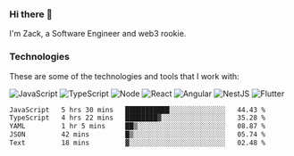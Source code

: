 ### Hi there 👋
I'm Zack, a Software Engineer and web3 rookie.

### Technologies
These are some of the technologies and tools that I work with:

![JavaScript](https://img.shields.io/badge/JavaScript-323330.svg?logo=javascript&logoColor=F7DF1E) 
![TypeScript](https://img.shields.io/badge/TypeScript-007ACC.svg?logo=typescript&logoColor=white) 
![Node](https://img.shields.io/badge/Node.js-43853D.svg?logo=node.js&logoColor=white)
![React](https://img.shields.io/badge/React-20232a.svg?logo=react&logoColor=61DAFB) 
![Angular](https://img.shields.io/badge/Angular-E23237.svg?logo=angularjs&logoColor=white)
![NestJS](https://img.shields.io/badge/NestJS-E0234E?logo=nestjs&logoColor=white)
![Flutter](https://img.shields.io/badge/Flutter-02569B.svg?logo=flutter&logoColor=white)

<!--START_SECTION:waka-->

```txt
JavaScript   5 hrs 30 mins   ███████████░░░░░░░░░░░░░░   44.43 %
TypeScript   4 hrs 22 mins   ████████▓░░░░░░░░░░░░░░░░   35.28 %
YAML         1 hr 5 mins     ██▒░░░░░░░░░░░░░░░░░░░░░░   08.87 %
JSON         42 mins         █▒░░░░░░░░░░░░░░░░░░░░░░░   05.74 %
Text         18 mins         ▓░░░░░░░░░░░░░░░░░░░░░░░░   02.48 %
```

<!--END_SECTION:waka-->
